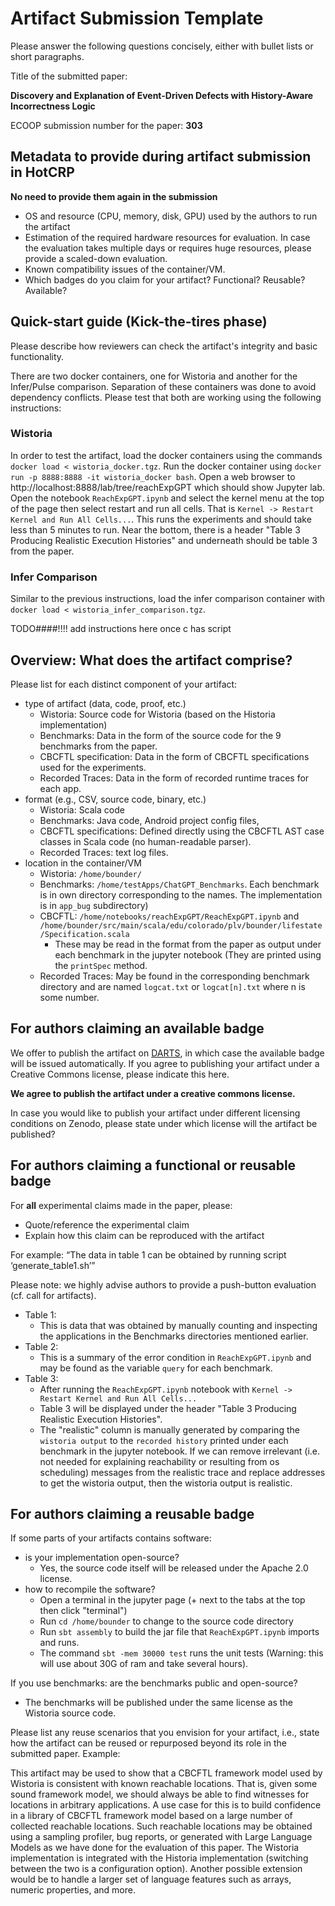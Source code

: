 # Artifact Submission Template

Please answer the following questions concisely, either with bullet lists or short paragraphs.

Title of the submitted paper:

**Discovery and Explanation of Event-Driven Defects with History-Aware Incorrectness Logic**

ECOOP submission number for the paper: **303**

## Metadata to provide during artifact submission in HotCRP

**No need to provide them again in the submission**

- OS and resource (CPU, memory, disk, GPU) used by the authors to run the artifact
- Estimation of the required hardware resources for evaluation. In case the evaluation takes multiple days or requires huge resources, please provide a scaled-down evaluation.
- Known compatibility issues of the container/VM.
- Which badges do you claim for your artifact? Functional? Reusable? Available?

## Quick-start guide (Kick-the-tires phase)

Please describe how reviewers can check the artifact's integrity and basic functionality.

There are two docker containers, one for Wistoria and another for the Infer/Pulse comparison. 
Separation of these containers was done to avoid dependency conflicts.
Please test that both are working using the following instructions:

### Wistoria

In order to test the artifact, load the docker containers using the commands `docker load < wistoria_docker.tgz`. 
Run the docker container using `docker run -p 8888:8888 -it wistoria_docker bash`.
Open a web browser to http://localhost:8888/lab/tree/reachExpGPT which should show Jupyter lab.
Open the notebook `ReachExpGPT.ipynb` and select the kernel menu at the top of the page then select restart and run all cells.
That is `Kernel -> Restart Kernel and Run All Cells...`.
This runs the experiments and should take less than 5 minutes to run.
Near the bottom, there is a header "Table 3 Producing Realistic Execution Histories" and underneath should be table 3 from the paper.

### Infer Comparison

Similar to the previous instructions, load the infer comparison container with `docker load < wistoria_infer_comparison.tgz`.

TODO####!!!!  add instructions here once c has script

## Overview: What does the artifact comprise?

Please list for each distinct component of your artifact:

* type of artifact (data, code, proof, etc.)
  * Wistoria: Source code for Wistoria (based on the Historia implementation) 
  * Benchmarks: Data in the form of the source code for the 9 benchmarks from the paper.
  * CBCFTL specification: Data in the form of CBCFTL specifications used for the experiments.
  * Recorded Traces: Data in the form of recorded runtime traces for each app.
* format (e.g., CSV, source code, binary, etc.)
  * Wistoria: Scala code
  * Benchmarks: Java code, Android project config files, 
  * CBCFTL specifications: Defined directly using the CBCFTL AST case classes in Scala code (no human-readable parser).
  * Recorded Traces: text log files.
* location in the container/VM
  * Wistoria: `/home/bounder/`
  * Benchmarks: `/home/testApps/ChatGPT_Benchmarks`. Each benchmark is in own directory corresponding to the names. The implementation is in `app_bug` subdirectory)
  * CBCFTL: `/home/notebooks/reachExpGPT/ReachExpGPT.ipynb` and `/home/bounder/src/main/scala/edu/colorado/plv/bounder/lifestate/Specification.scala`
    * These may be read in the format from the paper as output under each benchmark in the jupyter notebook (They are printed using the `printSpec` method. 
  * Recorded Traces: May be found in the corresponding benchmark directory and are named `logcat.txt` or `logcat[n].txt` where n is some number.

## For authors claiming an available badge

We offer to publish the artifact on [DARTS](https://drops.dagstuhl.de/opus/institut_darts.php), in which case the available badge will be issued automatically.
If you agree to publishing your artifact under a Creative Commons license, please indicate this here.

**We agree to publish the artifact under a creative commons license.**

In case you would like to publish your artifact under different licensing conditions on Zenodo, please state under which license will the artifact be published?

## For authors claiming a functional or reusable badge

For **all** experimental claims made in the paper, please:
* Quote/reference the experimental claim
* Explain how this claim can be reproduced with the artifact

For example: “The data in table 1 can be obtained by running script ‘generate_table1.sh’”

Please note: we highly advise authors to provide a push-button evaluation (cf. call for artifacts).

* Table 1:
  * This is data that was obtained by manually counting and inspecting the applications in the Benchmarks directories mentioned earlier.
* Table 2:
  * This is a summary of the error condition in `ReachExpGPT.ipynb` and may be found as the variable `query` for each benchmark.
* Table 3:
  * After running the `ReachExpGPT.ipynb` notebook with  `Kernel -> Restart Kernel and Run All Cells...`
  * Table 3 will be displayed under the header "Table 3 Producing Realistic Execution Histories".
  * The "realistic" column is manually generated by comparing the `wistoria output` to the `recorded history` printed under each benchmark in the jupyter notebook. If we can remove irrelevant (i.e. not needed for explaining reachability or resulting from os scheduling) messages from the realistic trace and replace addresses to get the wistoria output, then the wistoria output is realistic.

## For authors claiming a reusable badge

If some parts of your artifacts contains software:
- is your implementation open-source?
  * Yes, the source code itself will be released under the Apache 2.0 license.
- how to recompile the software?
  * Open a terminal in the jupyter page (+ next to the tabs at the top then click "terminal")
  * Run `cd /home/bounder` to change to the source code directory
  * Run `sbt assembly` to build the jar file that `ReachExpGPT.ipynb` imports and runs.
  * The command `sbt -mem 30000 test` runs the unit tests (Warning: this will use about 30G of ram and take several hours).

If you use benchmarks: are the benchmarks public and open-source?

* The benchmarks will be published under the same license as the Wistoria source code.

Please list any reuse scenarios that you envision for your artifact, i.e., state how the artifact can be reused or repurposed beyond its role in the submitted paper. Example:

This artifact may be used to show that a CBCFTL framework model used by Wistoria is consistent with known reachable locations. 
That is, given some sound framework model, we should always be able to find witnesses for locations in arbitrary applications.
A use case for this is to build confidence in a library of CBCFTL framework model based on a large number of collected reachable locations.
Such reachable locations may be obtained using a sampling profiler, bug reports, or generated with Large Language Models as we have done for the evaluation of this paper.
The Wistoria implementation is integrated with the Historia implementation (switching between the two is a configuration option).
Another possible extension would be to handle a larger set of language features such as arrays, numeric properties, and more.